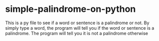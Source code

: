 # simple-palindrome-on-python
This is a py file to see if a word or sentence is a palindrome or not.
By simply type a word, the program will tell you if the word or sentence is a palindrome.
The program will tell you it is not a palindrome otherwise
